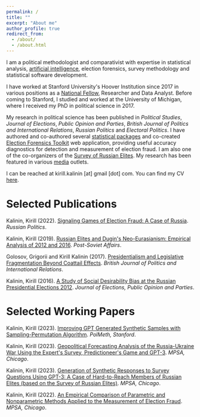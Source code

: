 ```yaml
---
permalink: /
title: ""
excerpt: "About me"
author_profile: true
redirect_from: 
  - /about/
  - /about.html
---
```


I am a political methodologist and comparativist with expertise in statistical analysis, [artificial intelligence](/hooverai), election forensics, survey methodology and statistical software development.  

I have worked at Stanford University's Hoover Institution since 2017 in various positions as a [National Fellow](http://www.hoover.org/profiles/kirill-kalinin), Researcher and Data Analyst.  Before coming to Stanford, I studied and worked at the University of Michigan, where I received my PhD in political science in 2017.

My research in political science has been published in  *Political Studies*, *Journal of Elections*, *Public Opinion and Parties*,  *British Journal of Politics and International Relations*, *Russian Politics* and *Electoral Politics*.  I have authored and co-authored several [statistical packages](https://github.com/kkalininMI) and co-created [Election Forensics Toolkit](https://electionforensics.cps.isr.umich.edu/about) web application, providing useful accuracy diagnostics for detection and measurement of election fraud. I am also one of the co-organizers of the [Survey of Russian Elites](https://www.icpsr.umich.edu/web/ICPSR/studies/3724). My research has been featured in various [media](/media) outlets.

I can be reached at kirill.kalinin [at] gmail [dot] com. You can find my CV [here](/cv).

Selected Publications
======
Kalinin, Kirill (2022). [Signaling Games of Election Fraud: A Case of Russia](https://brill.com/view/journals/rupo/7/2/article-p210_3.xml). *Russian Politics*.

Kalinin, Kirill (2019). [Russian Elites and Dugin's Neo-Eurasianism: Empirical Analysis of 2012 and 2016](https://par.nsf.gov/servlets/purl/10199694). *Post-Soviet Affairs*.

Golosov, Grigorii and Kirill Kalinin (2017). [Presidentialism and Legislative Fragmentation Beyond Coattail Effects](https://journals.sagepub.com/doi/abs/10.1177/1369148116682654). *British Journal of Politics and International Relations*.

Kalinin, Kirill (2016). [A Study of Social Desirability Bias at the Russian Presidential Elections 2012](http://www.tandfonline.com/doi/abs/10.1080/17457289.2016.1150284). *Journal of  Elections, Public Opinion and Parties*.

Selected Working Papers
======
Kalinin, Kirill (2023). [Improving GPT Generated Synthetic Samples with Sampling-Permutation Algorithm](/files/paper_gpt3_polmeth.pdf). *PolMeth, Stanford*.

Kalinin, Kirill (2023). [Geopolitical Forecasting Analysis of the Russia-Ukraine War Using the Expert's Survey, Predictioneer's Game and GPT-3](/files/paper_forecasting.pdf). *MPSA, Chicago*.

Kalinin, Kirill (2023). [Generation of Synthetic Responses to Survey Questions Using GPT-3: A Case of Hard-to-Reach Members of Russian Elites (based on the Survey of Russian Elites)](/files/paper_gpt3.pdf). *MPSA, Chicago*.

Kalinin, Kirill (2022). [An Empirical Comparison of Parametric and Nonparametric Methods Applied to the Measurement of Election Fraud](https://papers.ssrn.com/sol3/papers.cfm?abstract_id=4073770). *MPSA, Chicago*.